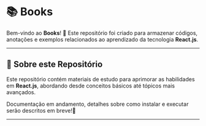 # 📚 Books

Bem-vindo ao **Books**! 🚀 Este repositório foi criado para armazenar códigos, anotações e exemplos relacionados ao aprendizado da tecnologia **React.js**.

---

## 📌 Sobre este Repositório

Este repositório contém materiais de estudo para aprimorar as habilidades em **React.js**, abordando desde conceitos básicos até tópicos mais avançados.

Documentação em andamento, detalhes sobre como instalar e executar serão descritos em breve!🚀

---
